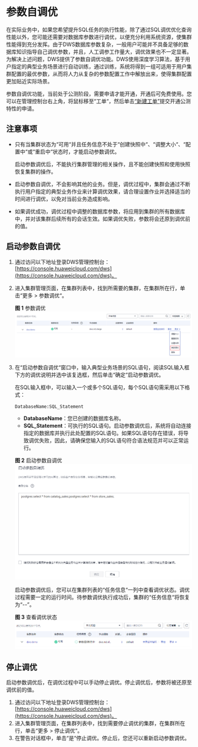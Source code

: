 # 参数自调优<a name="dws_01_0155"></a>

在实际业务中，如果您希望提升SQL任务的执行性能，除了通过SQL调优优化查询性能以外，您可能还需要对数据库参数进行调优，以便充分利用系统资源，使集群性能得到充分发挥。由于DWS数据库参数复杂，一般用户可能并不具备足够的数据库知识指导自己调优参数，并且，人工调参工作量大，调优效果也不一定显著。为解决上述问题，DWS提供了参数自调优功能。DWS使用深度学习算法，基于用户指定的典型业务场景进行自动训练，通过训练，系统将得到一组可适用于用户集群配置的最优参数，从而将人力从复杂的参数配置工作中解放出来，使得集群配置更加贴近实际场景。

参数自调优功能，当前处于公测阶段，需要申请才能开通，开通后可免费使用。您可以在管理控制台右上角，将鼠标移至“工单“，然后单击[“新建工单”](https://console.huaweicloud.com/ticket/#/ticketindex/createIndex)提交开通公测特性的申请。

## 注意事项<a name="section106301840175115"></a>

-   只有当集群状态为“可用“并且任务信息不处于“创建快照中“、“调整大小“、“配置中“或“重启中“状态时，才能启动参数调优。

    启动参数调优后，不能执行集群管理的相关操作，且不能创建快照和使用快照恢复集群的操作。

-   启动参数自调优，不会影响其他的业务。但是，调优过程中，集群会通过不断执行用户指定的典型业务作业来计算调优效果，请合理设置作业并选择适当的时间进行调优，以免对当前业务造成影响。
-   如果调优成功，调优过程中调整的数据库参数，将应用到集群的所有数据库中，并对该集群后续所有的会话生效。如果调优失败，参数将会还原到调优前的值。

## 启动参数自调优<a name="section279384584014"></a>

1.  通过访问以下地址登录DWS管理控制台：[https://console.huaweicloud.com/dws](https://console.huaweicloud.com/dws)。
2.  进入集群管理页面，在集群列表中，找到所需要的集群，在集群所在行，单击“更多 \> 参数调优“。

    **图 1**  参数调优<a name="fig81196288919"></a>  
    ![](figures/参数调优.png "参数调优")

3.  在“启动参数自调优“窗口中，输入典型业务场景的SQL语句，阅读SQL输入框下方的调优说明并选中该复选框，然后单击“确定“启动参数调优。

    在SQL输入框中，可以输入一个或多个SQL语句，每个SQL语句需采用以下格式：

    ```
    DatabaseName:SQL_Statement
    ```

    -   **DatabaseName**：您已创建的数据库名称。
    -   **SQL\_Statement**：可执行的SQL语句。启动参数调优后，系统将自动连接指定的数据库并执行此处配置的SQL语句。如果SQL语句存在错误，将导致调优失败，因此，请确保您输入的SQL语句符合语法规范并可以正常运行。

    **图 2**  启动参数自调优<a name="fig57841421144417"></a>  
    ![](figures/启动参数自调优.png "启动参数自调优")

    启动参数调优后，您可以在集群列表的“任务信息“一列中查看调优状态。调优过程需要一定的运行时间。待参数调优执行成功后，集群的“任务信息“将恢复为“--”。

    **图 3**  查看调优状态<a name="fig94415318503"></a>  
    ![](figures/查看调优状态.png "查看调优状态")


## 停止调优<a name="section640071995412"></a>

启动参数调优后，在调优过程中可以手动停止调优。停止调优后，参数将被还原至调优前的值。

1.  通过访问以下地址登录DWS管理控制台：[https://console.huaweicloud.com/dws](https://console.huaweicloud.com/dws)。
2.  进入集群管理页面，在集群列表中，找到需要停止调优的集群，在集群所在行，单击“更多 \> 停止调优“。
3.  在警告对话框中，单击“是“停止调优。停止后，您还可以重新启动参数调优。

